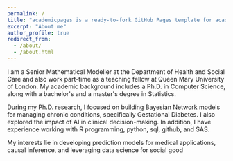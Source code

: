 ```yaml
---
permalink: /
title: "academicpages is a ready-to-fork GitHub Pages template for academic personal websites"
excerpt: "About me"
author_profile: true
redirect_from: 
  - /about/
  - /about.html
---
```


I am a Senior Mathematical Modeller at the Department of Health and Social Care and also work part-time as a teaching fellow at Queen Mary University of London. My academic background includes a Ph.D. in Computer Science, along with a bachelor's and a master's degree in Statistics.

During my Ph.D. research, I focused on building Bayesian Network models for managing chronic conditions, specifically Gestational Diabetes. I also explored the impact of AI in clinical decision-making. In addition, I have experience working with R programming, python, sql, github, and SAS.

My interests lie in developing prediction models for medical applications, causal inference, and leveraging data science for social good
